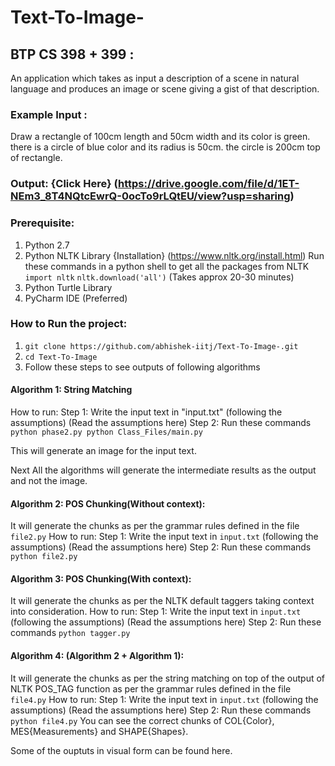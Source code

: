 # Text-To-Image-
## BTP CS 398 + 399 : 
An application which takes as input a description of a scene in natural language and produces an image or scene giving a gist of that description. 

### Example Input : 
Draw a rectangle of 100cm length and 50cm width and its color is green. there is a circle of blue color and its radius is 50cm. the circle is 200cm top of rectangle.

### Output: {Click Here} (https://drive.google.com/file/d/1ET-NEm3_8T4NQtcEwrQ-0ocTo9rLQtEU/view?usp=sharing)

### Prerequisite:
  1. Python 2.7
  2. Python NLTK Library {Installation} (https://www.nltk.org/install.html)
    Run these commands in a python shell to get all the packages from NLTK
    ```import nltk```
    ```nltk.download('all')``` (Takes approx 20-30 minutes)
  3. Python Turtle Library 
  4. PyCharm IDE (Preferred)

### How to Run the project:
  1. ```git clone https://github.com/abhishek-iitj/Text-To-Image-.git```
  2. ```cd Text-To-Image```
  3. Follow these steps to see outputs of following algorithms
  
#### Algorithm 1: String Matching
  How to run: 
    Step 1: Write the input text in "input.txt" (following the assumptions) (Read the assumptions here)
    Step 2: Run these commands 
      ```python phase2.py
          python Class_Files/main.py```
      
  This will generate an image for the input text.
  
 Next All the algorithms will generate the intermediate results as the output and not the image. 
 
 #### Algorithm 2: POS Chunking(Without context):
  It will generate the chunks as per the grammar rules defined in the file ```file2.py```
  How to run: 
    Step 1: Write the input text in ```input.txt``` (following the assumptions) (Read the assumptions here)
    Step 2: Run these commands 
      ```python file2.py```
 
 #### Algorithm 3: POS Chunking(With context):
  It will generate the chunks as per the NLTK default taggers taking context into consideration.
  How to run: 
    Step 1: Write the input text in ```input.txt``` (following the assumptions) (Read the assumptions here)
    Step 2: Run these commands 
      ```python tagger.py```
      
   
 #### Algorithm 4: (Algorithm 2 + Algorithm 1):
  It will generate the chunks as per the string matching on top of the output of NLTK POS_TAG function as per the grammar rules defined in the file ```file4.py```
  How to run: 
    Step 1: Write the input text in ```input.txt``` (following the assumptions) (Read the assumptions here)
    Step 2: Run these commands 
      ```python file4.py```
   You can see the correct chunks of COL{Color}, MES{Measurements} and SHAPE{Shapes}. 
   
   
 Some of the ouptuts in visual form can be found here. 
